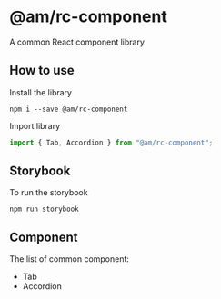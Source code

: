 # @am/rc-component

A common React component library

## How to use

Install the library

```
npm i --save @am/rc-component
```

Import library

```javascript
import { Tab, Accordion } from "@am/rc-component";
```

## Storybook

To run the storybook

```
npm run storybook
```

## Component

The list of common component:

- Tab
- Accordion
